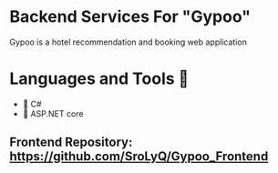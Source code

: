 # Backend Services For "Gypoo"

Gypoo is a hotel recommendation and booking web application

# Languages and Tools :toolbox:

- :wrench: C#
- :hammer: ASP.NET core

## Frontend Repository: https://github.com/SroLyQ/Gypoo_Frontend
